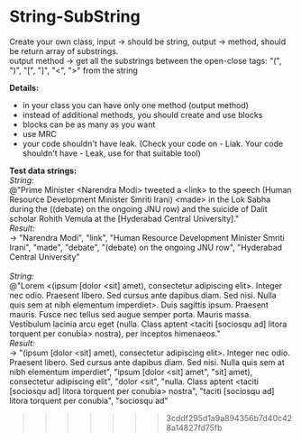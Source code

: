 
# String-SubString
Create your own class, input -> should be string, output -> method, should be return array of substrings.</br>
output method -> get all the substrings between the open-close tags: "(", ")", "[", "]", "<", ">" from the string</br>

<b>Details:</b></br>
- in your class you can have only one method (output method)</br>
- instead of additional methods, you should create and use blocks</br>
- blocks can be as many as you want</br>
- use MRC</br>
- your code shouldn't have leak. (Check your code on - Liak. Your code shouldn't have - Leak, use for that suitable tool)</br>

<b>Test data strings:</b></br>
<i>String:</i></br>
@"Prime Minister \<Narendra Modi\> tweeted a \<link\> to the speech (Human Resource Development Minister Smriti Irani) \<made\> in the Lok Sabha during the ((debate) on the ongoing JNU row) and the suicide of Dalit scholar Rohith Vemula at the [Hyderabad Central University]."</br> 
<i>Result:</i>  
-> "Narendra Modi", "link", "Human Resource Development Minister Smriti Irani", "made", "debate", "(debate) on the ongoing JNU row", "Hyderabad Central University"</br></br>
<i>String:</i></br>
@"Lorem \<(ipsum [dolor \<sit] amet), consectetur adipiscing elit\>. Integer nec odio. Praesent libero. Sed cursus ante dapibus diam. Sed nisi. Nulla quis sem at nibh elementum imperdiet\>. Duis sagittis ipsum. Praesent mauris. Fusce nec tellus sed augue semper porta. Mauris massa. Vestibulum lacinia arcu eget (nulla. Class aptent \<taciti [sociosqu ad] litora torquent per conubia\> nostra), per inceptos himenaeos."</br>
<i>Result:</i>  
-> "(ipsum [dolor <sit] amet), consectetur adipiscing elit>. Integer nec odio. Praesent libero. Sed cursus ante dapibus diam. Sed nisi. Nulla quis sem at nibh elementum imperdiet", "ipsum [dolor <sit] amet", "sit] amet), consectetur adipiscing elit", "dolor <sit", "nulla. Class aptent <taciti [sociosqu ad] litora torquent per conubia> nostra", "taciti [sociosqu ad] litora torquent per conubia", "sociosqu ad"</br>
>>>>>>> 3cddf295d1a9a894356b7d40c428a14827fd75fb
